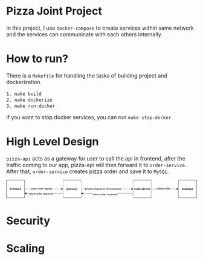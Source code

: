 # Pizza Joint Project

In this project, I use `docker-compose` to create services within same network and the services can communicate with each others internally.

# How to run?

There is a `Makefile` for handling the tasks of building project and dockerization.

```
1. make build
2. make dockerize
3. make run-docker
```

if you want to stop docker services, you can run `make stop-docker`.

# High Level Design

`pizza-api` acts as a gateway for user to call the api in frontend, after the traffic coming to our app, pizza-api will then forward it to `order-service`. After that, `order-service` creates pizza order and save it to `MySQL`.

![flow-chart](arch/flow.png)

# Security

# Scaling

